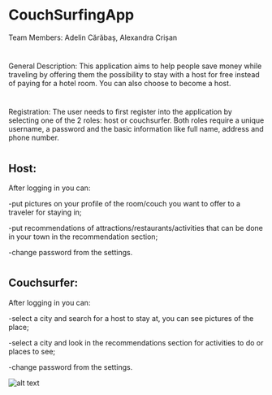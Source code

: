 # CouchSurfingApp
Team Members: Adelin Cărăbaș, Alexandra Crișan
#
General Description: This application aims to help people save money while traveling by
offering them the possibility to stay with a host for free instead of paying for a hotel room. You
can also choose to become a host.
#
Registration: The user needs to first register into the application by selecting one of the 2 roles:
host or couchsurfer. Both roles require a unique username, a password and the basic information
like full name, address and phone number.
#
## Host:

After logging in you can:

-put pictures on your profile of the room/couch you want to offer to a traveler for staying in;

-put recommendations of attractions/restaurants/activities that can be done in your town in the
recommendation section;

-change password from the settings.
#
## Couchsurfer:

After logging in you can:

-select a city and search for a host to stay at, you can see pictures of the place;

-select a city and look in the recommendations section for activities to do or places to see;

-change password from the settings.

![alt text](https://imgur.com/a/EpPljvT)
